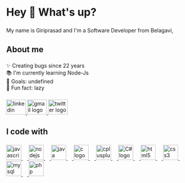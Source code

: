 <h1 align="left">Hey 👋 What's up?</h1> 

###

<p align="left">My name is Giriprasad and I'm a Software Developer from Belagavi, </p>

###

<h2 align="left">About me</h2>

###

<p align="left">✨ Creating bugs since 22 years<br>📚 I'm currently learning Node-Js<br>🎯 Goals: undefined<br>🎲 Fun fact: lazy</p>

###
<div align="left">
  <a href="https://www.linkedin.com/in/giriprasad-patil-443a7a206/" target="_blank">
    <img src="https://raw.githubusercontent.com/maurodesouza/profile-readme-generator/master/src/assets/icons/social/linkedin/default.svg" width="52" height="40" alt="linkedin logo"  />
  </a>
  <a href="mailto:giriprasadpatil42@gmail.com" target="_blank">
    <img src="https://raw.githubusercontent.com/maurodesouza/profile-readme-generator/master/src/assets/icons/social/gmail/default.svg" width="52" height="40" alt="gmail logo"  />
  </a>
  <a href="https://twitter.com/GiriprasadP9" target="_blank">
    <img src="https://raw.githubusercontent.com/maurodesouza/profile-readme-generator/master/src/assets/icons/social/twitter/default.svg" width="52" height="40" alt="twitter logo"  />
  </a>
</div>


<h2 align="left">I code with</h2>

###
  <div align="left">
            <a href="https://developer.mozilla.org/en-US/docs/Web/JavaScript">
                <img
                    src="https://cdn.jsdelivr.net/gh/devicons/devicon/icons/javascript/javascript-original.svg"
                    height="40" alt="javascript logo" />
                <img width="12" />
            </a>
            <a href="https://nodejs.org/en/docs">
                <img
                    src="https://p7.hiclipart.com/preview/306/37/167/node-js-javascript-web-application-express-js-computer-software-others.jpg"
                    height="40" alt="nodejs logo" />
                <img width="12" />
            </a>
            <a href="https://docs.oracle.com/en/java/">
                <img
                    src="https://cdn.jsdelivr.net/gh/devicons/devicon/icons/java/java-original.svg"
                    height="40" alt="java logo" />
                <img width="12" />
            </a>
            <a href="https://devdocs.io/c/">
                <img
                    src="https://cdn.jsdelivr.net/gh/devicons/devicon/icons/c/c-original.svg"
                    height="40" alt="c logo" />
                <img width="12" />
            </a>
            <a href="https://devdocs.io/cpp/">
                <img
                    src="https://cdn.jsdelivr.net/gh/devicons/devicon/icons/cplusplus/cplusplus-original.svg"
                    height="40" alt="cplusplus logo" />
                <img width="12" />
            </a>   
             <a href="https://sequelize.org/">
                <img
                    src="https://cdn.worldvectorlogo.com/logos/c--4.svg"
                    height="40" alt="C# logo" />
                <img width="12" />
            </a>
            <a href="https://devdocs.io/html/">
                <img
                    src="https://cdn.jsdelivr.net/gh/devicons/devicon/icons/html5/html5-original.svg"
                    height="40" alt="html5 logo" />
                <img width="12" />
            </a>
            <a href="https://devdocs.io/css/">
                <img
                    src="https://cdn.jsdelivr.net/gh/devicons/devicon/icons/css3/css3-original.svg"
                    height="40" alt="css3 logo" />
                <img width="12" />
            </a>
            <a href="https://dev.mysql.com/doc/">
                <img
                    src="https://cdn.jsdelivr.net/gh/devicons/devicon/icons/mysql/mysql-original.svg"
                    height="40" alt="mysql logo" />
                <img width="12" />
            </a>
            <a href="https://www.php.net/docs.php">
                <img
                    src="https://cdn.jsdelivr.net/gh/devicons/devicon/icons/php/php-original.svg"
                    height="40" alt="php logo" />
            </a>
        </div>



